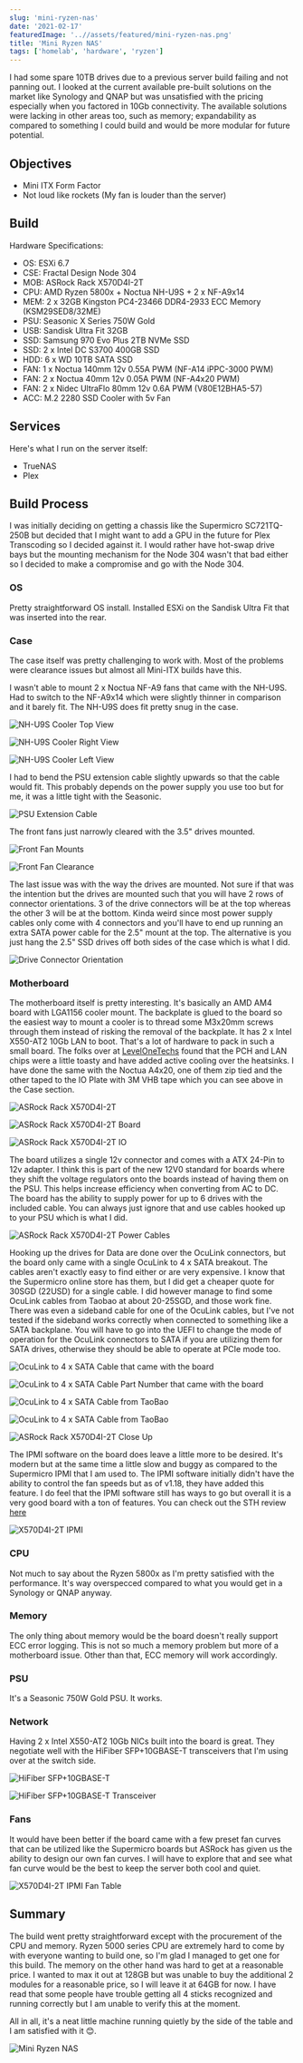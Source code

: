 ```yaml
---
slug: 'mini-ryzen-nas'
date: '2021-02-17'
featuredImage: '..//assets/featured/mini-ryzen-nas.png'
title: 'Mini Ryzen NAS'
tags: ['homelab', 'hardware', 'ryzen']
---
```


I had some spare 10TB drives due to a previous server build failing and not panning out. I looked at the current available pre-built solutions on the market like Synology and QNAP but was unsatisfied with the pricing especially when you factored in 10Gb connectivity. The available solutions were lacking in other areas too, such as memory; expandability as compared to something I could build and would be more modular for future potential.

## Objectives

- Mini ITX Form Factor
- Not loud like rockets (My fan is louder than the server)

## Build

Hardware Specifications:

- OS: ESXi 6.7
- CSE: Fractal Design Node 304
- MOB: ASRock Rack X570D4I-2T
- CPU: AMD Ryzen 5800x + Noctua NH-U9S + 2 x NF-A9x14
- MEM: 2 x 32GB Kingston PC4-23466 DDR4-2933 ECC Memory (KSM29SED8/32ME)
- PSU: Seasonic X Series 750W Gold
- USB: Sandisk Ultra Fit 32GB
- SSD: Samsung 970 Evo Plus 2TB NVMe SSD
- SSD: 2 x Intel DC S3700 400GB SSD
- HDD: 6 x WD 10TB SATA SSD
- FAN: 1 x Noctua 140mm 12v 0.55A PWM (NF-A14 iPPC-3000 PWM)
- FAN: 2 x Noctua 40mm 12v 0.05A PWM (NF-A4x20 PWM)
- FAN: 2 x Nidec UltraFlo 80mm 12v 0.6A PWM (V80E12BHA5-57)
- ACC: M.2 2280 SSD Cooler with 5v Fan

## Services

Here's what I run on the server itself:

- TrueNAS
- Plex

## Build Process

I was initially deciding on getting a chassis like the Supermicro SC721TQ-250B but decided that I might want to add a GPU in the future for Plex Transcoding so I decided against it. I would rather have hot-swap drive bays but the mounting mechanism for the Node 304 wasn't that bad either so I decided to make a compromise and go with the Node 304.

### OS

Pretty straightforward OS install. Installed ESXi on the Sandisk Ultra Fit that was inserted into the rear.

### Case

The case itself was pretty challenging to work with. Most of the problems were clearance issues but almost all Mini-ITX builds have this.

I wasn't able to mount 2 x Noctua NF-A9 fans that came with the NH-U9S. Had to switch to the NF-A9x14 which were slightly thinner in comparison and it barely fit. The NH-U9S does fit pretty snug in the case.

![NH-U9S Cooler Top View](..//assets/posts/mini-ryzen-nas/01.jpg)

![NH-U9S Cooler Right View](..//assets/posts/mini-ryzen-nas/02.jpg)

![NH-U9S Cooler Left View](..//assets/posts/mini-ryzen-nas/03.jpg)

I had to bend the PSU extension cable slightly upwards so that the cable would fit. This probably depends on the power supply you use too but for me, it was a little tight with the Seasonic.

![PSU Extension Cable](..//assets/posts/mini-ryzen-nas/04.jpg)

The front fans just narrowly cleared with the 3.5" drives mounted.

![Front Fan Mounts](..//assets/posts/mini-ryzen-nas/05.jpg)

![Front Fan Clearance](..//assets/posts/mini-ryzen-nas/06.jpg)

The last issue was with the way the drives are mounted. Not sure if that was the intention but the drives are mounted such that you will have 2 rows of connector orientations. 3 of the drive connectors will be at the top whereas the other 3 will be at the bottom. Kinda weird since most power supply cables only come with 4 connectors and you'll have to end up running an extra SATA power cable for the 2.5" mount at the top. The alternative is you just hang the 2.5" SSD drives off both sides of the case which is what I did.

![Drive Connector Orientation](..//assets/posts/mini-ryzen-nas/07.jpg)

### Motherboard

The motherboard itself is pretty interesting. It's basically an AMD AM4 board with LGA1156 cooler mount. The backplate is glued to the board so the easiest way to mount a cooler is to thread some M3x20mm screws through them instead of risking the removal of the backplate. It has 2 x Intel X550-AT2 10Gb LAN to boot. That's a lot of hardware to pack in such a small board. The folks over at [LevelOneTechs](https://forum.level1techs.com/t/asrock-x570d4i-2t/154306) found that the PCH and LAN chips were a little toasty and have added active cooling over the heatsinks. I have done the same with the Noctua A4x20, one of them zip tied and the other taped to the IO Plate with 3M VHB tape which you can see above in the Case section.

![ASRock Rack X570D4I-2T](..//assets/posts/mini-ryzen-nas/08.jpg)

![ASRock Rack X570D4I-2T Board](..//assets/posts/mini-ryzen-nas/09.jpg)

![ASRock Rack X570D4I-2T IO](..//assets/posts/mini-ryzen-nas/10.jpg)

The board utilizes a single 12v connector and comes with a ATX 24-Pin to 12v adapter. I think this is part of the new 12V0 standard for boards where they shift the voltage regulators onto the boards instead of having them on the PSU. This helps increase efficiency when converting from AC to DC. The board has the ability to supply power for up to 6 drives with the included cable. You can always just ignore that and use cables hooked up to your PSU which is what I did.

![ASRock Rack X570D4I-2T Power Cables](..//assets/posts/mini-ryzen-nas/11.jpg)

Hooking up the drives for Data are done over the OcuLink connectors, but the board only came with a single OcuLink to 4 x SATA breakout. The cables aren't exactly easy to find either or are very expensive. I know that the Supermicro online store has them, but I did get a cheaper quote for 30SGD (22USD) for a single cable. I did however manage to find some OcuLink cables from Taobao at about 20-25SGD, and those work fine. There was even a sideband cable for one of the OcuLink cables, but I've not tested if the sideband works correctly when connected to something like a SATA backplane. You will have to go into the UEFI to change the mode of operation for the OcuLink connectors to SATA if you are utilizing them for SATA drives, otherwise they should be able to operate at PCIe mode too.

![OcuLink to 4 x SATA Cable that came with the board](..//assets/posts/mini-ryzen-nas/12.jpg)

![OcuLink to 4 x SATA Cable Part Number that came with the board](..//assets/posts/mini-ryzen-nas/13.jpg)

![OcuLink to 4 x SATA Cable from TaoBao](..//assets/posts/mini-ryzen-nas/14.jpg)

![OcuLink to 4 x SATA Cable from TaoBao](..//assets/posts/mini-ryzen-nas/15.jpg)

![ASRock Rack X570D4I-2T Close Up](..//assets/posts/mini-ryzen-nas/16.jpg)

The IPMI software on the board does leave a little more to be desired. It's modern but at the same time a little slow and buggy as compared to the Supermicro IPMI that I am used to. The IPMI software initially didn't have the ability to control the fan speeds but as of v1.18, they have added this feature. I do feel that the IPMI software still has ways to go but overall it is a very good board with a ton of features. You can check out the STH review [here](https://www.servethehome.com/asrock-rack-x570d4i-2t-amd-ryzen-server-in-mitx/)

![X570D4I-2T IPMI](..//assets/posts/mini-ryzen-nas/17.png)

### CPU

Not much to say about the Ryzen 5800x as I'm pretty satisfied with the performance. It's way overspecced compared to what you would get in a Synology or QNAP anyway.

### Memory

The only thing about memory would be the board doesn't really support ECC error logging. This is not so much a memory problem but more of a motherboard issue. Other than that, ECC memory will work accordingly.

### PSU

It's a Seasonic 750W Gold PSU. It works.

### Network

Having 2 x Intel X550-AT2 10Gb NICs built into the board is great. They negotiate well with the HiFiber SFP+10GBASE-T transceivers that I'm using over at the switch side.

![HiFiber SFP+10GBASE-T](..//assets/posts/mini-ryzen-nas/18.jpg)

![HiFiber SFP+10GBASE-T Transceiver](..//assets/posts/mini-ryzen-nas/19.jpg)

### Fans

It would have been better if the board came with a few preset fan curves that can be utilized like the Supermicro boards but ASRock has given us the ability to design our own fan curves. I will have to explore that and see what fan curve would be the best to keep the server both cool and quiet.

![X570D4I-2T IPMI Fan Table](..//assets/posts/mini-ryzen-nas/20.png)

## Summary

The build went pretty straightforward except with the procurement of the CPU and memory. Ryzen 5000 series CPU are extremely hard to come by with everyone wanting to build one, so I'm glad I managed to get one for this build. The memory on the other hand was hard to get at a reasonable price. I wanted to max it out at 128GB but was unable to buy the additional 2 modules for a reasonable price, so I will leave it at 64GB for now. I have read that some people have trouble getting all 4 sticks recognized and running correctly but I am unable to verify this at the moment.

All in all, it's a neat little machine running quietly by the side of the table and I am satisfied with it 😊.

![Mini Ryzen NAS](..//assets/posts/mini-ryzen-nas/21.jpg)
